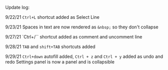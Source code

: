 Update log:

9/22/21
`Ctrl+L` shortcut added as Select Line

9/23/21
Spaces in text are now rendered as `&nbsp;` so they don't collapse

9/27/21
`Ctrl+/`` shortcut added as comment and uncomment line

9/28/21
`TAB` and `shift+TAB` shortcuts added

9/29/21
`Ctrl+down` autofill added, `Ctrl + z` and `Ctrl + y` added as undo and redo
Settings panel is now a panel and is collapsible
